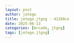 ```yaml
---
layout: post
author: jotego
title: jotego.jtgng - 41268ce
date: 2025-06-13
categories: [Arcade, jtgng]
tags: [jotego.jtgng]
---
```


